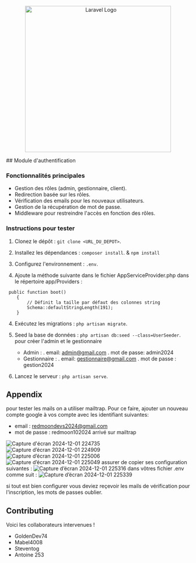 <p align="center"><a href="https://laravel.com" target="_blank"><img src="https://raw.githubusercontent.com/laravel/art/master/logo-lockup/5%20SVG/2%20CMYK/1%20Full%20Color/laravel-logolockup-cmyk-red.svg" width="400" alt="Laravel Logo"></a></p>
## Module d'authentification

### Fonctionnalités principales
- Gestion des rôles (admin, gestionnaire, client).
- Redirection basée sur les rôles.
- Vérification des emails pour les nouveaux utilisateurs.
- Gestion de la récupération de mot de passe.
- Middleware pour restreindre l'accès en fonction des rôles.

### Instructions pour tester
1. Clonez le dépôt : `git clone <URL_DU_DEPOT>`.
2. Installez les dépendances : `composer install`. & `npm install`

4. Configurez l'environnement : `.env`.
5. Ajoute la méthode suivante dans le fichier AppServiceProvider.php dans le répertoire app/Providers :
```
 public function boot()
    {
        // Définit la taille par défaut des colonnes string
        Schema::defaultStringLength(191);
    }
```
4. Exécutez les migrations : `php artisan migrate`.
5. Seed la base de données : `php artisan db:seed --class=UserSeeder`. pour créer l'admin et le gestionnaire
    * Admin :
         . email: admin@gmail.com
         . mot de passe: admin2024
    * Gestionnaire :
        . email: gestionnaire@gmail.com
        . mot de passe : gestion2024
  
7. Lancez le serveur : `php artisan serve`.

## Appendix

pour tester les mails on a utiliser mailtrap. Pour ce faire, ajouter un nouveau compte google à vos compte avec les identifiant suivantes:
 - email : redmoondevs2024@gmail.com
 - mot de passe : redmoon102024
arrivé sur mailtrap

![Capture d'écran 2024-12-01 224735](https://github.com/user-attachments/assets/888b8b36-8f70-4dc7-be78-129a66a40440)
![Capture d’écran 2024-12-01 224909](https://github.com/user-attachments/assets/f386814e-b440-4205-a07b-d3d0c299706c)
![Capture d’écran 2024-12-01 225006](https://github.com/user-attachments/assets/44f85e5b-06ac-4135-be21-d998979b958b)
![Capture d’écran 2024-12-01 225049](https://github.com/user-attachments/assets/3410354f-e98d-4754-9bdc-6efff902267b)
assurer de copier ses configuration suivantes :
![Capture d’écran 2024-12-01 225316](https://github.com/user-attachments/assets/9a7b20af-6930-48bd-8b61-7b9739743a81)
dans vôtres fichier .env comme suit : 
![Capture d’écran 2024-12-01 225339](https://github.com/user-attachments/assets/91d90333-d266-4c27-aea1-5995861fbaf3)

si tout est bien configurer vous deviez reçevoir les mails de vérification pour l'inscription, les mots de passes oublier.

## Contributing
Voici les collaborateurs intervenues !
- GoldenDev74
- Mabel4008
- Steventog
- Antoine 253

  


